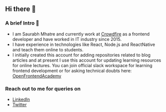 ## Hi there 👋
### A brief Intro 🎩
-  I am Saurabh Mhatre and currently work at [Crowdfire](https://www.crowdfireapp.com/) as a frontend developer and have worked in IT industry since 2015. 
-  I have experience in technologies like React, Node.js and ReactNative and teach them online to students.
-  I initially created this account for adding repositories related to blog articles and at present I use this account for updating learning resources for online lectures. You can join official slack workspace for learning frontend development or for asking technical doubts here: [OpenFrontendAcademy](https://join.slack.com/t/openfrontendacademy/shared_invite/zt-ifymruqp-P90tkp2qIfIpfhMfbFQ75w)

### Reach out to me for queries on
- [LinkedIn](https://www.linkedin.com/in/saurabh-mhatre)
- [Twitter](https://twitter.com/saurabhnative)

